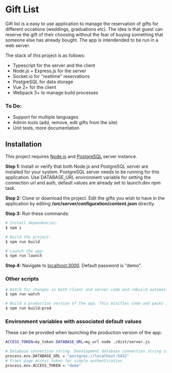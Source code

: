 # Gift List

Gift list is a easy to use application to manage the reservation of gifts for different occations (weddings, graduations etc). The idea is that guest can reserve the gift of their choosing without the fear of buying something that someone else has already bought. The app is intendended to be run in a web server.

The stack of this project is as follows:
  - Typescript for the server and the client
  - Node.js + Express.js for the server
  - Socket.io for "realtime" reservations
  - PostgreSQL for data storage
  - Vue 2+ for the client
  - Webpack 3+ to manage build processes

### To Do:
* Support for multiple languages
* Admin tools (add, remove, edit gifts from the site)
* Unit tests, more documentation

## Installation
This project requires [Node.js](https://nodejs.org/en/) and [PostgreSQL](http://www.postgresqltutorial.com/install-postgresql/) server instance.

**Step 1:**
Install or verify that both Node.js and PostgreSQL server are installed for your system. PostgreSQL server needs to be running for this application. Use DATABASE_URL environment variable for setting the connection url and auth, default values are already set to launch:dev npm task.

**Step 2:**
Clone or download the project. Edit the gifts you wish to have in the application by editing **/src/server/configuration/content.json** directly.

**Step 3:**
Run these commands:

```sh
# Install dependencies:
$ npm i

# Build the project:
$ npm run build

# Launch the app:
$ npm run launch
```
**Step 4:**
Navigate to [localhost:3000](localhost:3000). Default password is "demo".


### Other scripts

```sh
# Watch for changes in both client and server code and rebuild automatically:
$ npm run watch

# Build a production version of the app. This minifies code and packs it with gzip
$ npm run build:prod
```
### Environment variables with associated default values
These can be provided when launching the production version of the app:
```sh
ACCESS_TOKEN=my_token DATABASE_URL=my_url node ./dist/server.js
```
```sh
# Database connection string. Development database connection string can also be edited directly to launch:dev npm task
process.env.DATABASE_URL = "postgres://localhost:5432"
# Front page access token for simple authentication
process.env.ACCESS_TOKEN = "demo"
```
